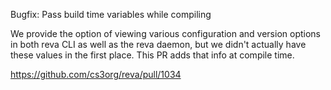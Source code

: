 Bugfix: Pass build time variables while compiling

We provide the option of viewing various configuration and version options in
both reva CLI as well as the reva daemon, but we didn't actually have these
values in the first place. This PR adds that info at compile time.

https://github.com/cs3org/reva/pull/1034
